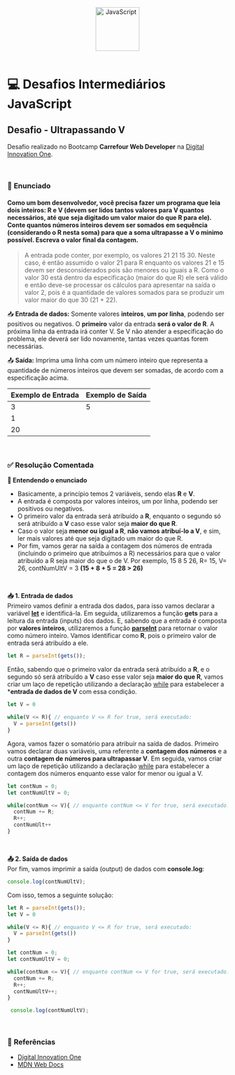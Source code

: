 <div align="center">
  <img alt="JavaScript" height="100" src="https://raw.githubusercontent.com/FortAwesome/Font-Awesome/6.x/svgs/brands/js-square.svg">
</div>

<br>

# 💻 Desafios Intermediários JavaScript

## Desafio - Ultrapassando V
Desafio realizado no Bootcamp **Carrefour Web Developer** na [Digital Innovation One](https://www.dio.me/).

<br>

### 📝 **Enunciado**
#### **Como um bom desenvolvedor, você precisa fazer um programa que leia dois inteiros: R e V (devem ser lidos tantos valores para V quantos necessários, até que seja digitado um valor maior do que R para ele). Conte quantos números inteiros devem ser somados em sequência (considerando o R nesta soma) para que a soma ultrapasse a V o mínimo possível. Escreva o valor final da contagem.**
> A entrada pode conter, por exemplo, os valores 21 21 15 30. Neste caso, é então assumido o valor 21 para R enquanto os valores 21 e 15 devem ser desconsiderados pois são menores ou iguais a R. Como o valor 30 está dentro da especificação (maior do que R) ele será válido e então deve-se processar os cálculos para apresentar na saída o valor 2, pois é a quantidade de valores somados para se produzir um valor maior do que 30 (21 + 22).

📥 **Entrada de dados:** Somente valores **inteiros**, **um por linha**, podendo ser positivos ou negativos. O **primeiro** valor da entrada **será o valor de R**. A próxima linha da entrada irá conter V. Se V não atender a especificação do problema, ele deverá ser lido novamente, tantas vezes quantas forem necessárias.

📤 **Saída:** Imprima uma linha com um número inteiro que representa a quantidade de números inteiros que devem ser somadas, de acordo com a especificação acima.


Exemplo de Entrada          | Exemplo de Saída
--------------------------- | ---------------------------
3                           | 5
1  ͏ ͏ ͏ ͏                      | 
20   ͏                       | 

<br>

### ✅ **Resolução Comentada**

**📝 Entendendo o enunciado**
- Basicamente, a princípio temos 2 variáveis, sendo elas **R** e **V**.
- A entrada é composta por valores inteiros, um por linha, podendo ser positivos ou negativos. 
- O primeiro valor da entrada será atribuído a **R**, enquanto o segundo só será atribuído a **V** caso esse valor seja **maior do que R**.
- Caso o valor seja **menor ou igual a R**, **não vamos atribuí-lo a V**, e sim, ler mais valores até que seja digitado um maior do que R.
- Por fim, vamos gerar na saída a contagem dos números de entrada (incluindo o primeiro que atribuímos a R) necessários para que o valor atribuído a R seja maior do que o de V. Por exemplo, 15 8 5 26, R= 15, V= 26, contNumUltV = 3 **(15 + 8 + 5 = 28 > 26)**

<br>

**📥 1. Entrada de dados**<br>
Primeiro vamos definir a entrada dos dados, para isso vamos declarar a variável [**let**](https://developer.mozilla.org/pt-BR/docs/Web/JavaScript/Reference/Statements/let) e identificá-la. Em seguida, utilizaremos a função **gets** para a leitura da entrada (inputs) dos dados. E, sabendo que a entrada é composta por **valores inteiros**, utilizaremos a função [**parseInt**](https://developer.mozilla.org/pt-BR/docs/Web/JavaScript/Reference/Global_Objects/parseInt) para retornar o valor como número inteiro.
 Vamos identificar como **R**, pois o primeiro valor de entrada será atribuído a ele.

```javascript
let R = parseInt(gets());
```

 Então, sabendo que o primeiro valor da entrada será atribuído a **R**, e o segundo só será atribuído a **V** caso esse valor seja **maior do que R**, vamos criar um laço de repetição utilizando a declaração [while](https://developer.mozilla.org/pt-BR/docs/Web/JavaScript/Reference/Statements/while) para estabelecer a ***entrada de dados de V** com essa condição.

```javascript
let V = 0

while(V <= R){ // enquanto V <= R for true, será executado:
  V = parseInt(gets())
}
```

Agora, vamos fazer o somatório para atribuír na saída de dados. Primeiro vamos declarar duas variáveis, uma referente a **contagem dos números** e a outra **contagem de números para ultrapassar V**. Em seguida, vamos criar um laço de repetição utilizando a declaração [while](https://developer.mozilla.org/pt-BR/docs/Web/JavaScript/Reference/Statements/while) para estabelecer a contagem dos números enquanto esse valor for menor ou igual a V.

```javascript
let contNum = 0;
let contNumUltV = 0;

while(contNum <= V){ // enquanto contNum <= V for true, será executado:
  contNum += R;
  R++;
  contNumUlt++
}
```

<br>

**📤 2. Saída de dados**<br>
Por fim, vamos imprimir a saída (output) de dados com **console.log**:

```javascript
console.log(contNumUltV);
```

Com isso, temos a seguinte solução:

```javascript
let R = parseInt(gets());
let V = 0

while(V <= R){ // enquanto V <= R for true, será executado:
  V = parseInt(gets())
}

let contNum = 0;
let contNumUltV = 0;

while(contNum <= V){ // enquanto contNum <= V for true, será executado:
  contNum += R;
  R++;
  contNumUltV++;
}

 console.log(contNumUltV); 
```

<br>

### 🔎 **Referências**
- [Digital Innovation One](https://www.dio.me/)
- [MDN Web Docs](https://developer.mozilla.org/pt-BR/)

<br>
